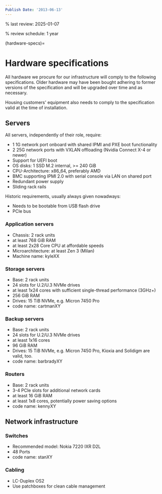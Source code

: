 ```yaml
---
Publish Date: '2013-06-13'
---
```


% last review: 2025-01-07

% review schedule: 1 year


(hardware-specs)=

# Hardware specifications

All hardware we procure for our infrastructure will comply to the following
specifications. Older hardware may have been bought adhering to former
versions of the specification and will be upgraded over time and as necessary.

Housing customers' equipment also needs to comply to the specification valid
at the time of installation.

## Servers

All servers, independently of their role, require:

- 1 1G network port onboard with shared IPMI and PXE boot functionality
- 2 25G network ports with VXLAN offloading (Nvidia Connect X-4 or newer)
- Support for UEFI boot
- OS disks: 1 SSD M.2 internal, >= 240 GiB
- CPU-Architecture: x86_64, preferably AMD
- BMC supporting IPMI 2.0 with serial console via LAN on shared port
- Redundant power supply
- Sliding rack rails

Historic requirements, usually always given nowadways:

- Needs to be bootable from USB flash drive
- PCIe bus

### Application servers

- Chassis: 2 rack units
- at least 768 GiB RAM
- at least 2x28 Core CPU at affordable speeds
- Microarchitecture: at least Zen 3 (Milan)
- Machine name: kyleXX

### Storage servers

- Base: 2 rack units
- 24 slots for U.2/U.3 NVMe drives
- at least 1x24 cores with sufficient single-thread performance (3GHz+)
- 256 GiB RAM
- Drives: 15 TiB NVMe, e.g. Micron 7450 Pro
- code name: cartmanXY

### Backup servers

- Base: 2 rack units
- 24 slots for U.2/U.3 NVMe drives
- at least 1x16 cores
- 96 GiB RAM
- Drives: 15 TiB NVMe, e.g. Micron 7450 Pro, Kioxia and Solidigm are valid, too.
- code name: barbradyXY

### Routers

- Base: 2 rack units
- 3-4 PCIe slots for additional network cards
- at least 16 GiB RAM
- at least 1x8 cores, potentially power saving options
- code name: kennyXY

## Network infrastructure

### Switches

- Recommended model: Nokia 7220 IXR D2L
- 48 Ports
- code name: stanXY

### Cabling

- LC-Duplex OS2
- Use patchboxes for clean cable management
